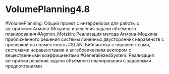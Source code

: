 # VolumePlanning4.8

#VolumePlanning: Общий проект с интерфейсом для работы с алгоритмом Агмона-Моцкина и решения задачи объёмного планирования
#Agmon_Motzkin: Реализация метода Агмона-Моцкина приближённого решения системы линейных двусторонних неравенств с проверкой на совместность
#SLAN: Библиотека с неравенствами, системами неравенствами и алгебраическим вектором с вещественными коэффициентами
#GeneraliezedSystem: Реализация алгоритма решения задачи объёмного планирования с заданными предпочтениями
